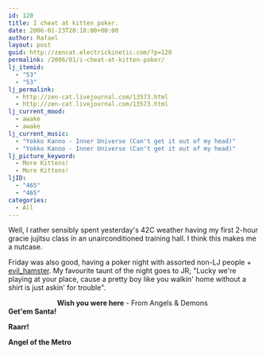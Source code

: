 ```yaml
---
id: 120
title: I cheat at kitten poker.
date: 2006-01-23T20:18:00+00:00
author: Rafael
layout: post
guid: http://zencat.electrickinetic.com/?p=120
permalink: /2006/01/i-cheat-at-kitten-poker/
lj_itemid:
  - "53"
  - "53"
lj_permalink:
  - http://zen-cat.livejournal.com/13573.html
  - http://zen-cat.livejournal.com/13573.html
lj_current_mood:
  - awake
  - awake
lj_current_music:
  - "Yokko Kanno - Inner Universe (Can't get it out of my head)"
  - "Yokko Kanno - Inner Universe (Can't get it out of my head)"
lj_picture_keyword:
  - More Kittens!
  - More Kittens!
ljID:
  - "465"
  - "465"
categories:
  - All
---
```

Well, I rather sensibly spent yesterday's 42C weather having my first 2-hour gracie jujitsu class in an unairconditioned training hall. I think this makes me a nutcase.

Friday was also good, having a poker night with assorted non-LJ people + <a class="lj-user" href="http://evil_hamster.livejournal.com/">evil_hamster</a>. My favourite taunt of the night goes to JR; "Lucky we're playing at your place, cause a pretty boy like you walkin' home without a shirt is just askin' for trouble".

<center>
<b>Wish you were here</b> - From Angels &amp; Demons
<img src="http://img.photobucket.com/albums/v384/zen_cat/WishYouWereHere.jpg" alt="" /></center><b>Get'em Santa!</b>
<img src="http://img.photobucket.com/albums/v384/zen_cat/santa1966.jpg" alt="" />

<b>Raarr!</b>
<img src="http://img.photobucket.com/albums/v384/zen_cat/kittentiger.jpg" alt="" />

<b>Angel of the Metro</b>
<img src="http://img.photobucket.com/albums/v384/zen_cat/angel-v-metro.jpg" alt="" />